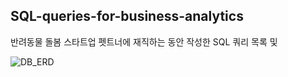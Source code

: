 ## SQL-queries-for-business-analytics


반려동물 돌봄 스타트업 펫트너에 재직하는 동안 작성한 SQL 쿼리 목록 및 


![DB_ERD](https://user-images.githubusercontent.com/41465046/77845034-853cea00-71e6-11ea-826e-cd29ec56f70b.png)
